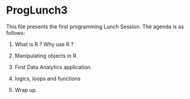 # ProgLunch3

This file presents the first programming Lunch Session. The agenda is as follows:

1) What is R ? Why use R ?

2) Manipulating objects in R.

3) First Data Analytics application.

4) logics, loops and functions

5) Wrap up.